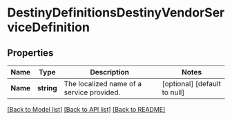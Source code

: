 # DestinyDefinitionsDestinyVendorServiceDefinition

## Properties
Name | Type | Description | Notes
------------ | ------------- | ------------- | -------------
**Name** | **string** | The localized name of a service provided. | [optional] [default to null]

[[Back to Model list]](../README.md#documentation-for-models) [[Back to API list]](../README.md#documentation-for-api-endpoints) [[Back to README]](../README.md)


